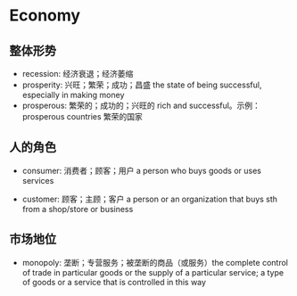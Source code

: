 # Economy

## 整体形势

- recession: 经济衰退；经济萎缩
- prosperity: 兴旺；繁荣；成功；昌盛 the state of being successful, especially in making money
- prosperous: 繁荣的；成功的；兴旺的 rich and successful。示例： prosperous countries 繁荣的国家

## 人的角色

- consumer: 消费者；顾客；用户 a person who buys goods or uses services

- customer: 顾客；主顾；客户 a person or an organization that buys sth from a shop/store or business

## 市场地位

- monopoly: 垄断；专营服务；被垄断的商品（或服务）the complete control of trade in particular goods or the supply of a particular service; a type of goods or a service that is controlled in this way
